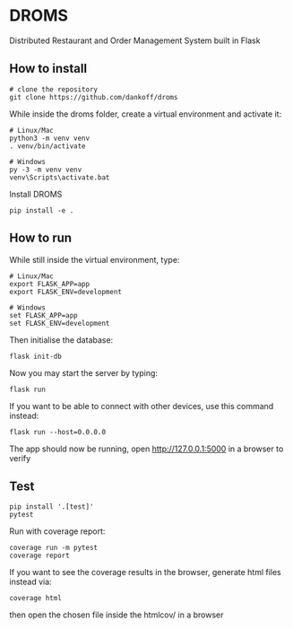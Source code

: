 # DROMS
Distributed Restaurant and Order Management System built in Flask

## How to install
```
# clone the repository
git clone https://github.com/dankoff/droms
```
While inside the droms folder, create a virtual environment and activate it:
```
# Linux/Mac
python3 -m venv venv
. venv/bin/activate

# Windows
py -3 -m venv venv
venv\Scripts\activate.bat
```

Install DROMS
```
pip install -e .
```

## How to run

While still inside the virtual environment, type:
```
# Linux/Mac
export FLASK_APP=app
export FLASK_ENV=development

# Windows
set FLASK_APP=app
set FLASK_ENV=development
```

Then initialise the database:
```
flask init-db
```

Now you may start the server by typing:
```
flask run
```

If you want to be able to connect with other devices, use this command instead:
```
flask run --host=0.0.0.0
```

The app should now be running, open http://127.0.0.1:5000 in a browser to verify

## Test

```
pip install '.[test]'
pytest
```

Run with coverage report:
```
coverage run -m pytest
coverage report
```

If you want to see the coverage results in the browser, generate html files instead via:
```
coverage html
```
then open the chosen file inside the htmlcov/ in a browser
